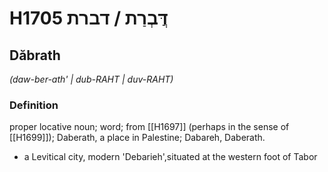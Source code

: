 # H1705 דֲּבְרַת / דברת

## Dăbrath

_(daw-ber-ath' | dub-RAHT | duv-RAHT)_

### Definition

proper locative noun; word; from [[H1697]] (perhaps in the sense of [[H1699]]); Daberath, a place in Palestine; Dabareh, Daberath.

- a Levitical city, modern 'Debarieh',situated at the western foot of Tabor
